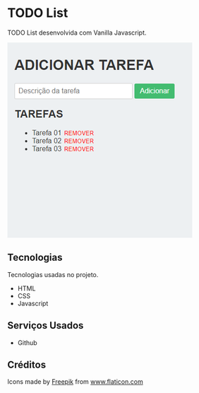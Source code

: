 # TODO List

TODO List desenvolvida com Vanilla Javascript.

![Principal Image](./src/icons/todolistmd.png)

## Tecnologias

Tecnologias usadas no projeto.

* HTML
* CSS
* Javascript

## Serviços Usados

* Github

## Créditos

Icons made by <a href="https://www.flaticon.com/authors/freepik" title="Freepik">Freepik</a> from <a href="https://www.flaticon.com/" title="Flaticon"> www.flaticon.com</a>
